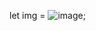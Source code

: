 let img = ![image](https://github.com/user-attachments/assets/af5875d8-f3da-4474-86ce-02b18b2bea5a);
